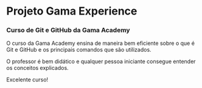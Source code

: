 # Projeto Gama Experience

### Curso de Git e GitHub da Gama Academy

O curso da Gama Academy  ensina de maneira bem eficiente sobre o que é Git e GitHub e os principais comandos que são utilizados.

O professor é bem didático e qualquer pessoa iniciante consegue entender os conceitos explicados.

Excelente curso!

